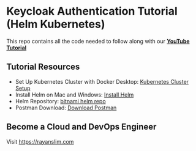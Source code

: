 # Keycloak Authentication Tutorial (Helm Kubernetes)

This repo contains all the code needed to follow along with our **[YouTube Tutorial](https://youtu.be/YNBCi5tKxUA)**

## Tutorial Resources
- Set Up Kubernetes Cluster with Docker Desktop: [Kubernetes Cluster Setup](https://youtu.be/IBkU4dghY0Y)
- Install Helm on Mac and Windows: [Install Helm](https://kubernetestraining.io/blog/installing-helm-on-mac-and-windows)
- Helm Repository: [bitnami helm repo](https://charts.bitnami.com/bitnami)
- Postman Download: [Download Postman](https://www.postman.com/downloads/)

## Become a Cloud and DevOps Engineer

Visit https://rayanslim.com
